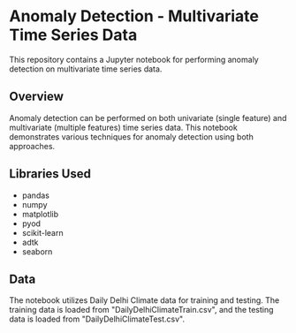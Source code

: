 # Anomaly Detection - Multivariate Time Series Data

This repository contains a Jupyter notebook for performing anomaly detection on multivariate time series data.

## Overview

Anomaly detection can be performed on both univariate (single feature) and multivariate (multiple features) time series data. This notebook demonstrates various techniques for anomaly detection using both approaches.

## Libraries Used

- pandas
- numpy
- matplotlib
- pyod
- scikit-learn
- adtk
- seaborn

## Data

The notebook utilizes Daily Delhi Climate data for training and testing. The training data is loaded from "DailyDelhiClimateTrain.csv", and the testing data is loaded from "DailyDelhiClimateTest.csv".
